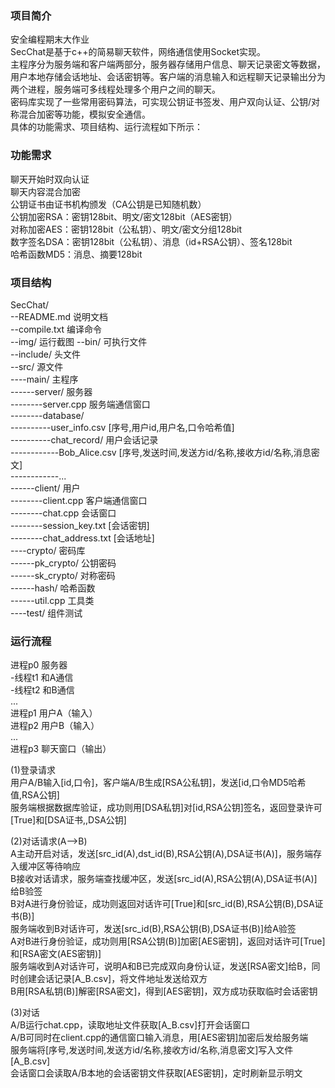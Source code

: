 ### 项目简介
安全编程期末大作业  
SecChat是基于c++的简易聊天软件，网络通信使用Socket实现。  
主程序分为服务端和客户端两部分，服务器存储用户信息、聊天记录密文等数据，用户本地存储会话地址、会话密钥等。客户端的消息输入和远程聊天记录输出分为两个进程，服务端可多线程处理多个用户之间的聊天。  
密码库实现了一些常用密码算法，可实现公钥证书签发、用户双向认证、公钥/对称混合加密等功能，模拟安全通信。  
具体的功能需求、项目结构、运行流程如下所示：  

### 功能需求
聊天开始时双向认证  
聊天内容混合加密  
公钥证书由证书机构颁发（CA公钥是已知随机数）  
公钥加密RSA：密钥128bit、明文/密文128bit（AES密钥）  
对称加密AES：密钥128bit（公私钥）、明文/密文分组128bit  
数字签名DSA：密钥128bit（公私钥）、消息（id+RSA公钥）、签名128bit  
哈希函数MD5：消息、摘要128bit  

### 项目结构
SecChat/  
--README.md 说明文档  
--compile.txt 编译命令  
--img/ 运行截图
--bin/ 可执行文件   
--include/ 头文件  
--src/ 源文件   
----main/ 主程序  
------server/ 服务器  
--------server.cpp 服务端通信窗口  
--------database/  
----------user_info.csv [序号,用户id,用户名,口令哈希值]  
----------chat_record/ 用户会话记录  
------------Bob_Alice.csv  [序号,发送时间,发送方id/名称,接收方id/名称,消息密文]  
------------...  
------client/ 用户  
--------client.cpp 客户端通信窗口  
--------chat.cpp 会话窗口  
--------session_key.txt [会话密钥]  
--------chat_address.txt [会话地址]   
----crypto/ 密码库  
------pk_crypto/ 公钥密码  
------sk_crypto/ 对称密码  
------hash/ 哈希函数  
------util.cpp 工具类  
----test/ 组件测试  

### 运行流程
进程p0 服务器  
-线程t1 和A通信  
-线程t2 和B通信  
  ...  
进程p1 用户A（输入）  
进程p2 用户B（输入）  
...  
进程p3 聊天窗口（输出）  
  
(1)登录请求  
用户A/B输入[id,口令]，客户端A/B生成[RSA公私钥]，发送[id,口令MD5哈希值,RSA公钥]  
服务端根据数据库验证，成功则用[DSA私钥]对[id,RSA公钥]签名，返回登录许可[True]和[DSA证书,,DSA公钥]  

(2)对话请求(A-->B)  
A主动开启对话，发送[src_id(A),dst_id(B),RSA公钥(A),DSA证书(A)]，服务端存入缓冲区等待响应  
B接收对话请求，服务端查找缓冲区，发送[src_id(A),RSA公钥(A),DSA证书(A)]给B验签  
B对A进行身份验证，成功则返回对话许可[True]和[src_id(B),RSA公钥(B),DSA证书(B)]  
服务端收到B对话许可，发送[src_id(B),RSA公钥(B),DSA证书(B)]给A验签  
A对B进行身份验证，成功则用[RSA公钥(B)]加密[AES密钥]，返回对话许可[True]和[RSA密文(AES密钥)]  
服务端收到A对话许可，说明A和B已完成双向身份认证，发送[RSA密文]给B，同时创建会话记录[A_B.csv]，将文件地址发送给双方  
B用[RSA私钥(B)]解密[RSA密文]，得到[AES密钥]，双方成功获取临时会话密钥  

(3)对话  
A/B运行chat.cpp，读取地址文件获取[A_B.csv]打开会话窗口  
A/B可同时在client.cpp的通信窗口输入消息，用[AES密钥]加密后发给服务端  
服务端将[序号,发送时间,发送方id/名称,接收方id/名称,消息密文]写入文件[A_B.csv]  
会话窗口会读取A/B本地的会话密钥文件获取[AES密钥]，定时刷新显示明文  
